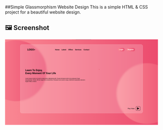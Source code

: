 ##Simple Glassmorphism Website Design
This is a simple HTML & CSS project for a beautiful website design.

## 🖼 Screenshot
![Screenshot](image.png)
